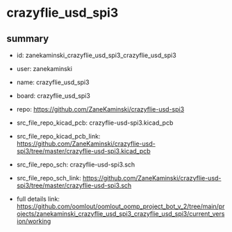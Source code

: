 # crazyflie_usd_spi3
 
## summary 
* id: zanekaminski_crazyflie_usd_spi3_crazyflie_usd_spi3
* user: zanekaminski
* name: crazyflie_usd_spi3
* board: crazyflie_usd_spi3
* repo: https://github.com/ZaneKaminski/crazyflie-usd-spi3
* src_file_repo_kicad_pcb: crazyflie-usd-spi3.kicad_pcb
* src_file_repo_kicad_pcb_link: https://github.com/ZaneKaminski/crazyflie-usd-spi3/tree/master/crazyflie-usd-spi3.kicad_pcb


* src_file_repo_sch: crazyflie-usd-spi3.sch
* src_file_repo_sch_link: https://github.com/ZaneKaminski/crazyflie-usd-spi3/tree/master/crazyflie-usd-spi3.sch
* full details link: https://github.com/oomlout/oomlout_oomp_project_bot_v_2/tree/main/projects/zanekaminski_crazyflie_usd_spi3_crazyflie_usd_spi3/current_version/working  







